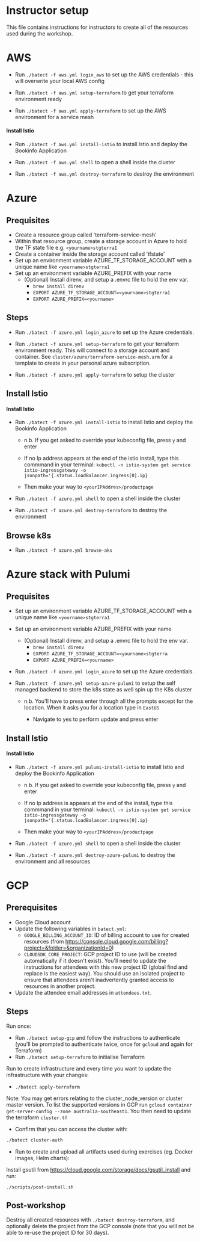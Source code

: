 # Instructor setup

This file contains instructions for instructors to create all of the resources used during the workshop.

# AWS
* Run `./batect -f aws.yml login_aws` to set up the AWS credentials - this will overwrite your local AWS config

* Run `./batect -f aws.yml setup-terraform` to get your terraform environment ready

* Run `./batect -f aws.yml apply-terraform` to set up the AWS environment for a service mesh

#### Install Istio
* Run `./batect -f aws.yml install-istio` to install Istio and deploy the Bookinfo Application

* Run `./batect -f aws.yml shell` to open a shell inside the cluster

* Run `./batect -f aws.yml destroy-terraform` to destroy the environment

# Azure
## Prequisites

* Create a resource group called 'terraform-service-mesh'
* Within that resource group, create a storage account in Azure to hold the TF state file e.g. `<yourname>stgterra1`
* Create a container inside the storage account called 'tfstate'
* Set up an environment variable AZURE_TF_STORAGE_ACCOUNT with a unique name like `<yourname>stgterra1`
* Set up an environment variable AZURE_PREFIX with your name
  * (Optional) Install direnv, and setup a .envrc file to hold the env var.
      * `brew install direnv`
      * `EXPORT AZURE_TF_STORAGE_ACCOUNT=<yourname>stgterra1`
      * `EXPORT AZURE_PREFIX=<yourname>`

## Steps
* Run `./batect -f azure.yml login_azure` to set up the Azure credentials.

* Run `./batect -f azure.yml setup-terraform` to get your terraform environment ready.  This will connect to a storage account and container.  See
`cluster/azure/terraform-service-mesh.arm` for a template to create in your personal azure subscription.

* Run `./batect -f azure.yml apply-terraform` to setup the cluster

## Install Istio

#### Install Istio
* Run `./batect -f azure.yml install-istio` to install Istio and deploy the Bookinfo Application

  * n.b. If you get asked to override your kubeconfig file, press `y` and enter 
  
  * If no Ip address appears at the end of the istio install, type this commmand in your terminal:
    `kubectl -n istio-system get service istio-ingressgateway -o jsonpath='{.status.loadBalancer.ingress[0].ip}`
    
  * Then make your way to `<yourIPAddres>/productpage` 

* Run `./batect -f azure.yml shell` to open a shell inside the cluster

* Run `./batect -f azure.yml destroy-terraform` to destroy the environment

## Browse k8s 
* Run `./batect -f azure.yml browse-aks`


# Azure stack with Pulumi
## Prequisites

* Set up an environment variable AZURE_TF_STORAGE_ACCOUNT with a unique name like `<yourname>stgterra1`
* Set up an environment variable AZURE_PREFIX with your name
  * (Optional) Install direnv, and setup a .envrc file to hold the env var.
      * `brew install direnv`
      * `EXPORT AZURE_TF_STORAGE_ACCOUNT=<yourname>stgterra`
      * `EXPORT AZURE_PREFIX=<yourname>`


* Run `./batect -f azure.yml login_azure` to set up the Azure credentials.

* Run `./batect -f azure.yml setup-azure-pulumi` to setup the self managed backend to store the k8s state as well spin up the K8s cluster
  
  * n.b. You'll have to press enter through all the prompts except for the location. When it asks you for a location type in `EastUS`
  
       * Navigate to yes to perform update and press enter

## Install Istio

#### Install Istio
* Run `./batect -f azure.yml pulumi-install-istio` to install Istio and deploy the Bookinfo Application

  * n.b. If you get asked to override your kubeconfig file, press `y` and enter 

  * If no Ip address is appears at the end of the install, type this commmand in your terminal:
    `kubectl -n istio-system get service istio-ingressgateway -o jsonpath='{.status.loadBalancer.ingress[0].ip}`
    
  * Then make your way to `<yourIPAddres>/productpage` 

* Run `./batect -f azure.yml shell` to open a shell inside the cluster

* Run `./batect -f azure.yml destroy-azure-pulumi` to destroy the environment and all resources


# GCP
## Prerequisites

* Google Cloud account
* Update the following variables in `batect.yml`:
    * `GOOGLE_BILLING_ACCOUNT_ID`: ID of billing account to use for created resources (from <https://console.cloud.google.com/billing?project=&folder=&organizationId=0>)
    * `CLOUDSDK_CORE_PROJECT`: GCP project ID to use (will be created automatically if it doesn't exist). You'll need to update the instructions for attendees with this new
      project ID (global find and replace is the easiest way). You should use an isolated project to ensure that attendees aren't inadvertently granted access to resources
      in another project.
* Update the attendee email addresses in `attendees.txt`.

## Steps

Run once:

* Run `./batect setup-gcp` and follow the instructions to authenticate (you'll be prompted to authenticate twice, once for `gcloud` and again for Terraform)
* Run `./batect setup-terraform` to initialise Terraform

Run to create infrastructure and every time you want to update the infrastructure with your changes:

* `./batect apply-terraform`

Note: You may get errors relating to the cluster_node_version or cluster master version. To list the supported versions in GCP run `gcloud container get-server-config --zone australia-southeast1`. You then need to update the terraform `cluster.tf`

* Confirm that you can access the cluster with:

```bash
./batect cluster-auth
```

* Run to create and upload all artifacts used during exercises (eg. Docker images, Helm charts):

Install gsutil from <https://cloud.google.com/storage/docs/gsutil_install> and run:

`./scripts/post-install.sh`

## Post-workshop

Destroy all created resources with `./batect destroy-terraform`, and optionally delete the project from the GCP console (note that you will not be able to re-use the project ID for 30 days).
